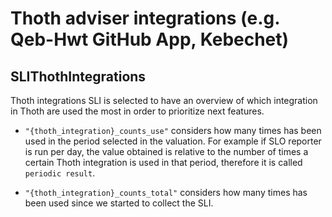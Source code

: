 # Thoth adviser integrations (e.g. Qeb-Hwt GitHub App, Kebechet)

## SLIThothIntegrations

Thoth integrations SLI is selected to have an overview of which integration in Thoth are used the most in order to prioritize next features.

- `"{thoth_integration}_counts_use"` considers how many times has been used in the period selected in the valuation. For example if SLO reporter is run
per day, the value obtained is relative to the number of times a certain Thoth integration is used in that period, therefore it is called `periodic result`.

- `"{thoth_integration}_counts_total"` considers how many times has been used since we started to collect the SLI.
